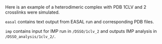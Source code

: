 Here is an example of a heterodimeric complex with PDB 1CLV and 2 crosslinks were simulated. 

`easal` contains text output from EASAL run and corresponding PDB files.

`imp` contains input for IMP run in `/DSSO/1clv_2` and outputs IMP analysis in `/DSSO_analysis/1clv_2/`.

